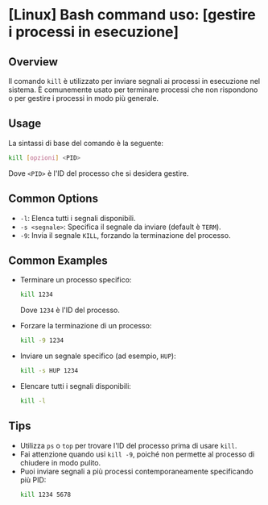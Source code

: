 # [Linux] Bash command uso: [gestire i processi in esecuzione]

## Overview
Il comando `kill` è utilizzato per inviare segnali ai processi in esecuzione nel sistema. È comunemente usato per terminare processi che non rispondono o per gestire i processi in modo più generale.

## Usage
La sintassi di base del comando è la seguente:

```bash
kill [opzioni] <PID>
```

Dove `<PID>` è l'ID del processo che si desidera gestire.

## Common Options
- `-l`: Elenca tutti i segnali disponibili.
- `-s <segnale>`: Specifica il segnale da inviare (default è `TERM`).
- `-9`: Invia il segnale `KILL`, forzando la terminazione del processo.

## Common Examples
- Terminare un processo specifico:
  ```bash
  kill 1234
  ```
  Dove `1234` è l'ID del processo.

- Forzare la terminazione di un processo:
  ```bash
  kill -9 1234
  ```

- Inviare un segnale specifico (ad esempio, `HUP`):
  ```bash
  kill -s HUP 1234
  ```

- Elencare tutti i segnali disponibili:
  ```bash
  kill -l
  ```

## Tips
- Utilizza `ps` o `top` per trovare l'ID del processo prima di usare `kill`.
- Fai attenzione quando usi `kill -9`, poiché non permette al processo di chiudere in modo pulito.
- Puoi inviare segnali a più processi contemporaneamente specificando più PID:
  ```bash
  kill 1234 5678
  ```